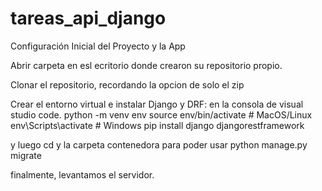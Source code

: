 # tareas_api_django
 
Configuración Inicial del Proyecto y la App

Abrir carpeta en esl ecritorio donde crearon su repositorio propio.

Clonar el repositorio, recordando la opcion de solo el zip


Crear el entorno virtual e instalar Django y DRF: en la consola de visual studio code.
python -m venv env
source env/bin/activate  # MacOS/Linux
env\Scripts\activate     # Windows
pip install django djangorestframework

y luego cd y la carpeta contenedora para poder usar python manage.py migrate

finalmente, levantamos el servidor.


